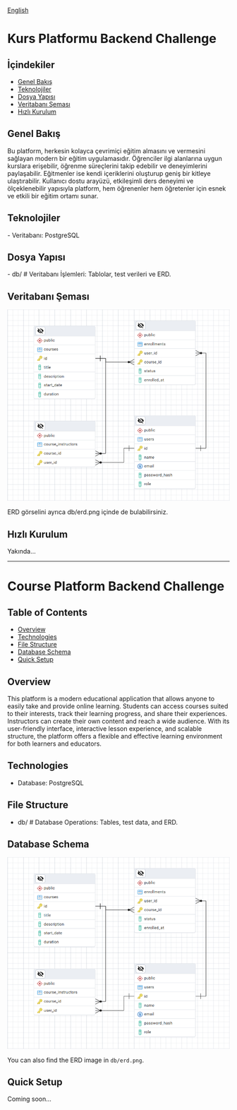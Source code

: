 [English](#course-platform-backend-challenge)

# Kurs Platformu Backend Challenge

## İçindekiler
- [Genel Bakış](#genel-bakis)
- [Teknolojiler](#teknolojiler)
- [Dosya Yapısı](#dosya-yapisi)
- [Veritabanı Şeması](#veritabani-semasi)
- [Hızlı Kurulum](#hizli-kurulum)

<h2 id="genel-bakis">Genel Bakış</h2>
Bu platform, herkesin kolayca çevrimiçi eğitim almasını ve vermesini sağlayan modern bir eğitim uygulamasıdır. Öğrenciler ilgi alanlarına uygun kurslara erişebilir, öğrenme süreçlerini takip edebilir ve deneyimlerini paylaşabilir. Eğitmenler ise kendi içeriklerini oluşturup geniş bir kitleye ulaştırabilir. Kullanıcı dostu arayüzü, etkileşimli ders deneyimi ve ölçeklenebilir yapısıyla platform, hem öğrenenler hem öğretenler için esnek ve etkili bir eğitim ortamı sunar.

<h2 id="teknolojiler">Teknolojiler</h2>
- Veritabanı: PostgreSQL

<h2 id="dosya-yapisi">Dosya Yapısı</h2>
- db/       # Veritabanı İşlemleri: Tablolar, test verileri ve ERD.

<h2 id="veritabani-semasi">Veritabanı Şeması</h2>

![ERD](db/erd.png)

ERD görselini ayrıca db/erd.png içinde de bulabilirsiniz.

<h2 id="hizli-kurulum">Hızlı Kurulum</h2>
Yakında...


---

# Course Platform Backend Challenge

## Table of Contents
- [Overview](#overview)
- [Technologies](#technologies)
- [File Structure](#file-structure)
- [Database Schema](#database-schema)
- [Quick Setup](#quick-setup)

## Overview
This platform is a modern educational application that allows anyone to easily take and provide online learning. Students can access courses suited to their interests, track their learning progress, and share their experiences. Instructors can create their own content and reach a wide audience. With its user-friendly interface, interactive lesson experience, and scalable structure, the platform offers a flexible and effective learning environment for both learners and educators.

## Technologies
- Database: PostgreSQL

## File Structure
- db/       # Database Operations: Tables, test data, and ERD.

## Database Schema
![ERD](db/erd.png)

You can also find the ERD image in `db/erd.png`.

## Quick Setup
Coming soon...